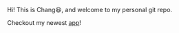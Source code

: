 Hi! This is Chang:laughing:, and welcome to my personal git repo.

Checkout my newest [app](https://nashproject.streamlit.app/DeepHit_Prediction)!
